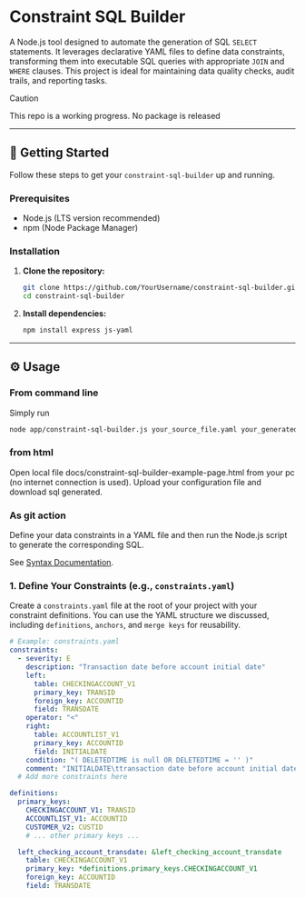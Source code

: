 # Constraint SQL Builder

A Node.js tool designed to automate the generation of SQL `SELECT` statements. It leverages declarative YAML files to define data constraints, transforming them into executable SQL queries with appropriate `JOIN` and `WHERE` clauses. This project is ideal for maintaining data quality checks, audit trails, and reporting tasks.

> [!CAUTION]
> This repo is a working progress.
> No package is released

---

## 🚀 Getting Started

Follow these steps to get your `constraint-sql-builder` up and running.

### Prerequisites

* Node.js (LTS version recommended)
* npm (Node Package Manager)

### Installation

1.  **Clone the repository:**
    ```bash
    git clone https://github.com/YourUsername/constraint-sql-builder.git
    cd constraint-sql-builder
    ```
2.  **Install dependencies:**
    ```bash
    npm install express js-yaml
    ```

---

## ⚙️ Usage

### From command line

Simply run
```bash
node app/constraint-sql-builder.js your_source_file.yaml your_generated_file.sql
```

### from html

Open local file docs/constraint-sql-builder-example-page.html from your pc (no internet connection is used).
Upload your configuration file and download sql generated.

### As git action

Define your data constraints in a YAML file and then run the Node.js script to generate the corresponding SQL.

See [Syntax Documentation](https://github.com/wolfsolver/constraint-sql-builder/wiki).

### 1. Define Your Constraints (e.g., `constraints.yaml`)

Create a `constraints.yaml` file at the root of your project with your constraint definitions. You can use the YAML structure we discussed, including `definitions`, `anchors`, and `merge keys` for reusability.

```yaml
# Example: constraints.yaml
constraints:
  - severity: E
    description: "Transaction date before account initial date"
    left:
      table: CHECKINGACCOUNT_V1
      primary_key: TRANSID
      foreign_key: ACCOUNTID
      field: TRANSDATE
    operator: "<"
    right:
      table: ACCOUNTLIST_V1
      primary_key: ACCOUNTID
      field: INITIALDATE
    condition: "( DELETEDTIME is null OR DELETEDTIME = '' )"
    comment: "INITIALDATE\ttransaction date before account initial date"
  # Add more constraints here

definitions:
  primary_keys:
    CHECKINGACCOUNT_V1: TRANSID
    ACCOUNTLIST_V1: ACCOUNTID
    CUSTOMER_V2: CUSTID
    # ... other primary keys ...

  left_checking_account_transdate: &left_checking_account_transdate
    table: CHECKINGACCOUNT_V1
    primary_key: *definitions.primary_keys.CHECKINGACCOUNT_V1
    foreign_key: ACCOUNTID
    field: TRANSDATE
